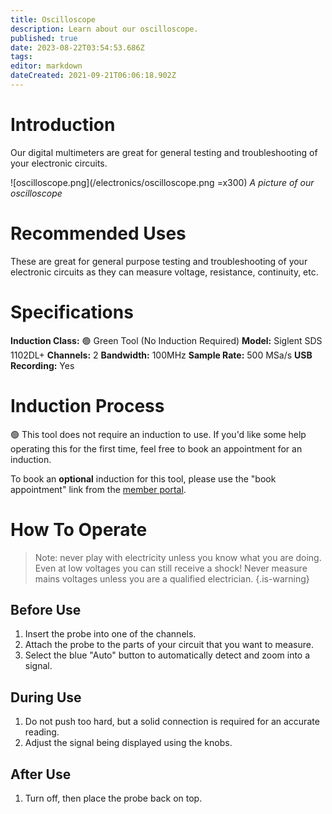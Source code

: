 ```yaml
---
title: Oscilloscope
description: Learn about our oscilloscope.
published: true
date: 2023-08-22T03:54:53.686Z
tags: 
editor: markdown
dateCreated: 2021-09-21T06:06:18.902Z
---
```


# Introduction
Our digital multimeters are great for general testing and troubleshooting of your electronic circuits.

![oscilloscope.png](/electronics/oscilloscope.png =x300)
*A picture of our oscilloscope*

# Recommended Uses
These are great for general purpose testing and troubleshooting of your electronic circuits as they can measure voltage, resistance, continuity, etc.

# Specifications
**Induction Class:** 🟢 Green Tool (No Induction Required)
**Model:** Siglent SDS 1102DL+
**Channels:** 2
**Bandwidth:** 100MHz
**Sample Rate:** 500 MSa/s
**USB Recording:** Yes

# Induction Process
🟢 This tool does not require an induction to use. If you'd like some help operating this for the first time, feel free to book an appointment for an induction.

To book an **optional** induction for this tool, please use the "book appointment" link from the [member portal](https://portal.brisbanemaker.space).

# How To Operate
> Note: never play with electricity unless you know what you are doing. Even at low voltages you can still receive a shock! Never measure mains voltages unless you are a qualified electrician.
{.is-warning}

## Before Use
1. Insert the probe into one of the channels.
2. Attach the probe to the parts of your circuit that you want to measure.
3. Select the blue "Auto" button to automatically detect and zoom into a signal.

## During Use
1. Do not push too hard, but a solid connection is required for an accurate reading.
2. Adjust the signal being displayed using the knobs.

## After Use
1. Turn off, then place the probe back on top.

